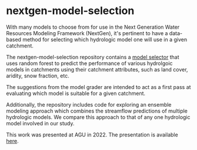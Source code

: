 # nextgen-model-selection
With many models to choose from for use in the Next Generation Water Resources Modeling Framework (NextGen), it's pertinent to have a data-based method for selecting which hydrologic model one will use in a given catchment. 

The nextgen-model-selection repository contains a [model selector](https://github.com/NWC-CUAHSI-Summer-Institute/nextgen-model-selection/blob/main/JAWRA_ModelSelector_Figure2.ipynb) that uses random forest to predict the performance of various hydrolgoic models in catchments using their catchment attributes, such as land cover, aridity, snow fraction, etc. 

The suggestions from the model grader are intended to act as a first pass at evaluating which model is suitable for a given catchment. 

Additionally, the repository includes code for exploring an ensemble modeling approach which combines the streamflow predictions of multiple hydrologic models. We compare this approach to that of any one hydrologic model involved in our study. 

This work was presented at AGU in 2022. The presentation is available [here](https://github.com/NWC-CUAHSI-Summer-Institute/nextgen-model-selection/blob/main/LBolotin_AGU_Poster_2022.pdf). 
